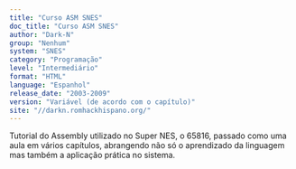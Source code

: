 ```yaml
---
title: "Curso ASM SNES"
doc_title: "Curso ASM SNES"
author: "Dark-N"
group: "Nenhum"
system: "SNES"
category: "Programação"
level: "Intermediário"
format: "HTML"
language: "Espanhol"
release_date: "2003-2009"
version: "Variável (de acordo com o capítulo)"
site: "//darkn.romhackhispano.org/"
---
```

Tutorial do Assembly utilizado no Super NES, o 65816, passado como uma aula em vários capítulos, abrangendo não só o aprendizado da linguagem mas também a aplicação prática no sistema.